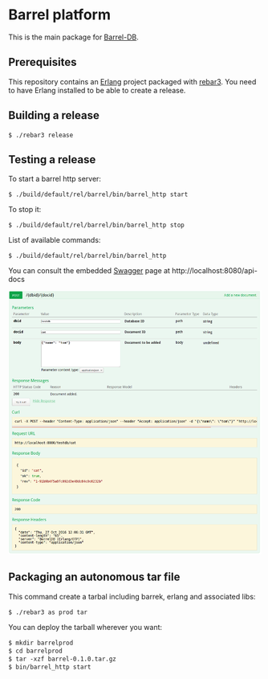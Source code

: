 # Barrel platform

This is the main package for [Barrel-DB](https://barrel-db.org/).

## Prerequisites

This repository contains an [Erlang](https://www.erlang.org/) project packaged
with [rebar3](https://www.rebar3.org/). You need to have Erlang installed to be
able to create a release.

## Building a release

    $ ./rebar3 release

## Testing a release

To start a barrel http server:

    $ ./build/default/rel/barrel/bin/barrel_http start

To stop it:

    $ ./build/default/rel/barrel/bin/barrel_http stop

List of available commands:

    $ ./build/default/rel/barrel/bin/barrel_http

You can consult the embedded [Swagger](http://swagger.io/) page at
http://localhost:8080/api-docs

<img src="doc/swagger.png" width="800">

## Packaging an autonomous tar file

This command create a tarbal including barrek, erlang and associated libs:

    $ ./rebar3 as prod tar

You can deploy the tarball wherever you want:

    $ mkdir barrelprod
    $ cd barrelprod
    $ tar -xzf barrel-0.1.0.tar.gz
    $ bin/barrel_http start

